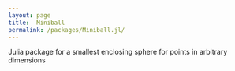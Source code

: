 ```yaml
---
layout: page
title:  Miniball
permalink: /packages/Miniball.jl/
---
```


Julia package for a smallest enclosing sphere for points in arbitrary dimensions
